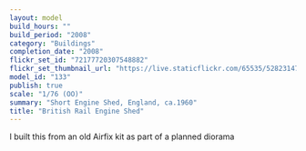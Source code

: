 ```yaml
---
layout: model
build_hours: ""
build_period: "2008"
category: "Buildings"
completion_date: "2008"
flickr_set_id: "72177720307548882"
flickr_set_thumbnail_url: "https://live.staticflickr.com/65535/52823147433_3b88cf1662_m.jpg"
model_id: "133"
publish: true
scale: "1/76 (OO)"
summary: "Short Engine Shed, England, ca.1960"
title: "British Rail Engine Shed"
---
```


I built this from an old Airfix kit as part of a planned diorama
